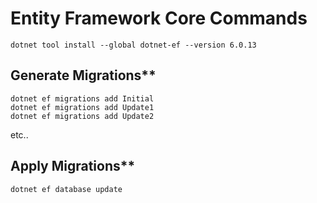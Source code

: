 # Entity Framework Core Commands
```
dotnet tool install --global dotnet-ef --version 6.0.13
```

## Generate Migrations**

```
dotnet ef migrations add Initial 
dotnet ef migrations add Update1 
dotnet ef migrations add Update2 
```

etc..

## Apply Migrations**

```
dotnet ef database update
```
